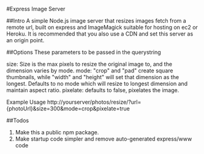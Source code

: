 #Express Image Server

##Intro
A simple Node.js image server that resizes images fetch from a remote url, built on express and ImageMagick suitable for hosting on ec2 or Heroku.
It is recommended that you also use a CDN and set this server as an origin point.

##Options
These parameters to be passed in the querystring

size: Size is the max pixels to resize the original image to, and the dimension varies by mode.
mode: "crop" and "pad" create square thumbnails, while "width" and "height" will set that dimension as the longest.  Defaults to no mode which will resize to longest dimension and maintain aspect ratio.
pixelate: defaults to false, pixelates the image.

Example Usage
http://yourserver/photos/resize/?url={photoUrl}&size=300&mode=crop&pixelate=true



##Todos
1. Make this a public npm package.
2. Make startup code simpler and remove auto-generated express/www code